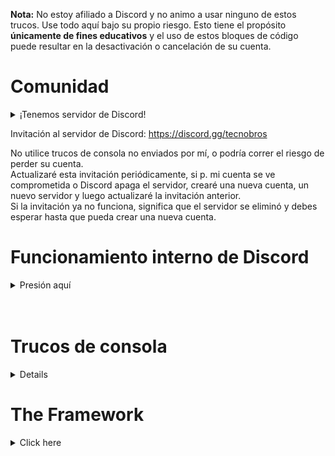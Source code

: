 **Nota:** No estoy afiliado a Discord y no animo a usar ninguno de estos trucos. Use todo aquí bajo su propio riesgo. Esto tiene el propósito **únicamente de fines educativos** y el uso de estos bloques de código puede resultar en la desactivación o cancelación de su cuenta.

# Comunidad

<details>
  <summary>¡Tenemos servidor de Discord!</summary>
  
TECNO BROS es la mejor comunidad donde pasar el rato con nuestros usuarios amistosos.
</details>

Invitación al servidor de Discord: https://discord.gg/tecnobros



No utilice trucos de consola no enviados por mí, o podría correr el riesgo de perder su cuenta.<br>
Actualizaré esta invitación periódicamente, si p. mi cuenta se ve comprometida o Discord apaga el servidor, crearé una nueva cuenta, un nuevo servidor y luego actualizaré la invitación anterior.<br>
Si la invitación ya no funciona, significa que el servidor se eliminó y debes esperar hasta que pueda crear una nueva cuenta.

# Funcionamiento interno de Discord

<details>
  <summary>Presión aquí</summary>

## Sintaxis del token de Discord

<details>
<table>
  <tr><th></th><th>Ejemplo</th></tr>
  <tr><td>ID de usuario codificado en Base64</td><td>NTzQvPcLBacBmgajXQc7QAaU</td></tr>
  <tr><td>Punto</td><td>.</td></tr>
  <tr><td>Timestamp -epoch(1293840000) convertido a base64</td><td>XCgboz</td></tr>
  <tr><td>Punto</td><td>.</td></tr>
  <tr><td>HMAC que consta de 27 caracteres (letras mayúsculas/minúsculas, números, - o _)</td><td>c4t51kFWSEmdmaPnKoyUuu8E78E</td></tr>
</table>
Existe este asombroso diagrama de <a href="https://github.com/hxr404/Discord-Console-hacks/issues/2">#2</a> que muestra la estructura exacta del token:<br><br >
<img src="https://imagenes-de-usuario.githubusercontent.com/34555296/120932740-4ca47480-c6f7-11eb-9270-6fb3fbbd856c.png"></img> <br>
</details>
<br>

## Estructura del servidor interno de Discords

<detalles>
Consulte este artículo sobre Discord de ingeniería inversa y la prueba de que Discord descifra sus datos cifrados: <a href="https://medium.com/tenable-techblog/lets-reverse-engineer-discord-1976773f4626">https:/ /medium.com/tenable-techblog/lets-reverse-engineer-discord-1976773f4626</a><br>
También pueden leer sus mensajes (por ejemplo, en DM), registrar todas las ediciones y mensajes eliminados y grabar sus llamadas de voz.

![gráfico](https://user-images.githubusercontent.com/55095883/116671170-e9f5e580-a9a0-11eb-98f9-3bcd65b9fdbf.png)

<br>
<sup>Cómo funciona el envío de mensajes de audio/video en Discord.</sup>
</details>
<br>
</details>
<br>

# Trucos de consola

<details>
  <resumen>Haga clic aquí</resumen>
  

## ¡Ten cuidado!

Como se indica en mi descargo de responsabilidad, no promociono el uso de ningún tipo de modificación del cliente. No utilice el código que se encuentra aquí con fines ilegales o de piratería, o podría correr el riesgo de ver este mensaje de error:<br>

![imagen](https://user-images.githubusercontent.com/55095883/134189043-4da003de-4829-4d60-888a-6014ebb5c2b8.png)

  

## Cómo usar estos trucos

Solo funciona en versiones de escritorio (Windows, Linux, MacOS), no en dispositivos móviles.
1. Presione CTRL + SHIFT + I para alternar Herramientas de desarrollador (Discord es electronjs, que es básicamente Google Chrome)
2. Haga clic en "Consola" si aún no está seleccionado
3. Pegue el script en
4. Presiona enter

## Obteniendo tu Token

<details>
<summary>Copies your Token into the clipboard.</summary>

Paste this into the Console (while being logged in)

```js
window.webpackChunkdiscord_app.push([[Math.random()], {}, (req) => {for (const m of Object.keys(req.c).map((x) => req.c[x].exports).filter((x) => x)) {if (m.default && m.default.getToken !== undefined) {return copy(m.default.getToken())}if (m.getToken !== undefined) {return copy(m.getToken())}}}]); console.log("%cWorked!", "font-size: 50px"); console.log(`%cYou now have your token in the clipboard!`, "font-size: 16px")
```

The token should be in your clipboard now.
</details>
<br>

## Logging in using Token

<details>
<summary>Modifies the login screen so you can use tokens to log in.</summary>

Paste this into the Console (CTRL + SHIFT + I) on the login screen (you need to be logged out)

```js
function login(e) {setInterval(() => {window.webpackChunkdiscord_app.push([[Math.random()], {}, (req) => {for (const m of Object.keys(req.c).map((x) => req.c[x].exports).filter((x) => x)) {if (m.default && m.default.setToken !== undefined) {return m.default.setToken(e)}if (m.setToken !== undefined) {return m.setToken(e)}}}]);console.log("%cWorked!", "font-size: 50px");}, 50), setTimeout(() => {window.location.reload()}, 2500)}function buttonlogin(){login(document.getElementsByClassName("inputDefault-3FGxgL input-2g-os5")[0].value)}var element;(element=document.getElementsByClassName("marginBottom8-emkd0_ button-1cRKG6 button-f2h6uQ lookFilled-yCfaCM colorBrand-I6CyqQ sizeLarge-3mScP9 fullWidth-fJIsjq grow-2sR_-F")[0]).addEventListener("click",buttonlogin),(element=document.getElementsByClassName("marginBottom20-315RVT")[0]).parentElement.removeChild(element),(element=document.getElementsByClassName("colorStandard-21JIj7 size14-3fJ-ot h5-2RwDNl title-3hptVQ defaultMarginh5-3Jxf6f")[0]).innerHTML="Token",element.id="Token",(element=document.getElementsByClassName("transitionGroup-bPT0qU qrLogin-1ejtpI")[0]).parentElement.removeChild(element),(element=document.getElementsByClassName("verticalSeparator-2r9gHa")[0]).parentElement.removeChild(element);
```

and log in<br>
Note that this doesn't work with bot tokens. Bot tokens are different than user tokens, and Discord doesn't support this.<br>
</details>

![exampleimage](https://user-images.githubusercontent.com/55095883/105732516-d0bc4380-5f30-11eb-959f-9fae0ddc9b7b.png)

<br>
<sup>Login Screen after running the hack</sup>
<br><br>

## Enable Staff Mode

<details>
<summary>Enables some hidden features and sets your client to staff mode</summary>
 
This will trick your client into thinking that you are a Discord Staff (by modifiying the flags)
and also enables the secret experiments and Developer Options Menu (where you can get secret unreleased discord updates, 
emulate a different client, generate build overrides etc.)
Credit for the Settings hack to https://gist.github.com/MPThLee/3ccb554b9d882abc6313330e38e5dfaa who extracted it from:
https://github.com/samogot/betterdiscord-plugins (The original creator)

```js
window.webpackChunkdiscord_app.push([[Math.random()], {}, (req) => {for (const m of Object.keys(req.c).map((x) => req.c[x].exports).filter((x) => x)) {if (m.default && m.default.getCurrentUser !== undefined) {return m.default.getCurrentUser().flags += 1;}if (m.getCurrentUser !== undefined) {return m.getCurrentUser().flags += 1}}}]);window.webpackChunkdiscord_app.push([[Math.random()], {}, (req) => {for (const m of Object.keys(req.c).map((x) => req.c[x].exports).filter((x) => x)) {if (m.default && m.default.isDeveloper !== undefined) {Object.defineProperty(m.default, "isDeveloper", {get: (a) => 1,set: (a) => a,configurable: true}); console.log("%cWorked!", "font-size: 50px");return console.log(`%cYou now have Developer Options and a Staff badge. You can find the Developer Settings in the Settings's bottom tab!`, "font-size: 16px")}if (m.isDeveloper !== undefined) {Object.defineProperty(m, "isDeveloper", {get: (a) => 1,set: (a) => a,configurable: true}); console.log("%cWorked!", "font-size: 50px");return console.log(`%cYou now have Developer Options and a Staff badge. You can find the Developer Settings in the Settings's bottom tab!`, "font-size: 16px")}}}]);
```

</details>

![discorddevoptions](https://user-images.githubusercontent.com/55095883/116668009-29223780-a99d-11eb-9387-625f10c64196.png)

<sup>Developer Options Setting</sup>
<br>

## Get all Badges

<details>
  <summary>This script enables all badges on your client.</summary>

Note that other users won't see the badge, only you can.<br>

```js
window.webpackChunkdiscord_app.push([[Math.random()], {}, (req) => {for (const m of Object.keys(req.c).map((x) => req.c[x].exports).filter((x) => x)) {if (m.default && m.default.getCurrentUser !== undefined) {return m.default.getCurrentUser().flags = -1;}if (m.getCurrentUser !== undefined) {return m.getCurrentUser().flags = -1}}}]);window.webpackChunkdiscord_app.push([[Math.random()], {}, (req) => {for (const m of Object.keys(req.c).map((x) => req.c[x].exports).filter((x) => x)) {if (m.default && m.default.getCurrentUser !== undefined) {return m.default.getCurrentUser().public_flags += 1;}if (m.getCurrentUser !== undefined) {return m.getCurrentUser().public_flags += 1}}}]);
```

</details>

![preview](https://user-images.githubusercontent.com/55095883/110086787-191e1b00-7d93-11eb-8f0f-2b3a76210155.png)

<br>
<sup>This isn't a fake screenshot, your client will really display this.</sup>
<br><br>

## Bot and System Tag
<details>
  <summary>Spoof that you're a bot or the system</summary>

Bot tag code:
```js
window.webpackChunkdiscord_app.push([[Math.random()], {}, (req) => {for (const m of Object.keys(req.c).map((x) => req.c[x].exports).filter((x) => x)) {if (m.default && m.default.getCurrentUser !== undefined) {return m.default.getCurrentUser().bot = true;}if (m.getCurrentUser !== undefined) {return m.getCurrentUser().bot = true}}}])
window.webpackChunkdiscord_app.push([[Math.random()], {}, (req) => {for (const m of Object.keys(req.c).map((x) => req.c[x].exports).filter((x) => x)) {if (m.default && m.default.getCurrentUser !== undefined) {return m.default.getCurrentUser().isVerifiedBot = () => true;}if (m.getCurrentUser !== undefined) {return m.getCurrentUser().isVerifiedBot = () => true}}}])
```
System tag code:
```js
window.webpackChunkdiscord_app.push([[Math.random()], {}, (req) => {for (const m of Object.keys(req.c).map((x) => req.c[x].exports).filter((x) => x)) {if (m.default && m.default.getCurrentUser !== undefined) {return m.default.getCurrentUser().isSystemUser = () => true;}if (m.getCurrentUser !== undefined) {return m.getCurrentUser().isSystemUser = () => true}}}])
```
</details>

![grafik](https://user-images.githubusercontent.com/55095883/116669184-908cb700-a99e-11eb-9a7f-62c0d19e5486.png)<br>
<sup>Using the System Badge to make funny fake announcements</sup><br>
![grafik](https://user-images.githubusercontent.com/55095883/116669793-47893280-a99f-11eb-972d-bcc8e07c65dd.png)<br>
<sup>Fake Bot badge</sup><br>
![grafik](https://user-images.githubusercontent.com/55095883/116669897-6982b500-a99f-11eb-8dfc-53caa1d312e3.png)<br>
<sup>User Pop-Out with Bot badge</sup><br>
<br>
  
## Easy Edit mode

<details>
<summary>You can use this to make fake screenshots without having to do Inspect Element (CTRL + SHIFT + I) each time</summary>

```js
document.designMode = 'on'
```

</details>
<br>

## Free Discord Nitro (hack)

<details>
  <summary>Get some Nitro features without having to buy Nitro</summary>
 
Tricks your client into thinking you have Nitro. Converts the API request into non-nitro requests, so Discord won't notice that you don't have Nitro.
Be extra careful with scripts that claim to do this, this script is the only working one. If you find a copy of this script not directly provided by me or this repo, please report it to me, its probably a scam.<br>
Credit to https://github.com/An00nymushun/DiscordFreeEmojis for the emoji handling part.<br>
Note that not every feature is supported as some things that run server side can't be simulated.
But basic features (like animated emojis) should work.

```js
/*
I removed the code because this shouldn't go public. People would just copy and paste this anywhere and bad people would backdoor it.
Also I don't want Discord to fix this.

This script was replaced by Discord Oxygen (https://github.com/hxr404/Discord-Oxygen).
*/
```
</details>

![grafik](https://user-images.githubusercontent.com/55095883/116668188-5d95f380-a99d-11eb-96cf-a0e2dfc6bb23.png)

<sup>The Subscription Overview. The account used for the screenshot **didn't** buy Nitro</sup>
<br>

## View NSFW Channels

<details>
  <summary>Displays NSFW channels on an under-18 account.</summary>
<br>
  
Only use this script if you are 18+!
```js
var findModule=(item)=>window.webpackChunkdiscord_app.push([[Math.random()],{},(req)=>{for(const m of Object.keys(req.c).map((x)=>req.c[x].exports).filter((x)=>x)){if(m.default&&m.default[item]!==undefined)return m.default}}])
findModule('getCurrentUser').getCurrentUser().nsfwAllowed = true
```

</details>
  
![grafik](https://raw.githubusercontent.com/PndaBoi/pndaboi/main/6zsLEjYET0.png)

<br>
<sup>Before Running The Script ^^</sup><bbr>
<br>
  
![grafik](https://raw.githubusercontent.com/PndaBoi/pndaboi/main/ypzEY7Yw0u.png)

<br>
<sup>After Running The Script ^^</sup><bbr>
<br>
  


## Get hidden Channel ID's

<details>
  <summary>Displays the ID's of channel that you can't see without client modifications.</summary>

```js
window.webpackChunkdiscord_app.push([[Math.random()], {}, (req) => {for (const m of Object.keys(req.c).map((x) => req.c[x].exports).filter((x) => x)) {if (m.default && m.default.getPrivateChannelIds !== undefined) {return console.log(m.default.getPrivateChannelIds())}if (m.getPrivateChannelIds !== undefined) {return console.log(m.getPrivateChannelIds())}}}]);
```

</details>

![grafik](https://user-images.githubusercontent.com/55095883/116670257-cda57900-a99f-11eb-8f96-7d8d54754535.png)

<br>
<sup>Example Output of this command</sup><bbr>
<br>
  

## Changing Password

<details>
  <summary>Changes the password of the account thats currently logged in.</summary>

  

```js
  let oldpassword = "";
  let newpassword = "";

  window.webpackChunkdiscord_app.push([[Math.random()], {}, (req) => {for (const m of Object.keys(req.c).map((x) => req.c[x].exports).filter((x) => x)) {if (m.default && m.default.getToken !== undefined) {fetch("https://discord.com/api/v9/users/@me", { "credentials": "include", "body": "{\"password\":\"" + oldpassword + "\",\"new_password\":\"" + newpassword + "\"}", "method": "PATCH", "headers": { "Authorization": m.default.getToken(), "Content-Type":"application/json" }}); return}if (m.getToken !== undefined) {fetch("https://discord.com/api/v9/users/@me", {"credentials": "include","body": "{\"password\":\"" + oldpassword + "\",\"new_password\":\"" + newpassword + "\"}","method":"PATCH","headers": {"Authorization": m.getToken(), "Content-Type":"application/json"}});return}}}]);
```

</details>
  
  ## Add guild features
<details>
  <summary>Enable server features... Replace 'FEATURE' with something like 'PARTNERED' or 'VERIFIED'<br><img src="https://user-images.githubusercontent.com/55095883/121220849-4a702080-c885-11eb-965c-317749da0196.png"></img>

<img src="https://user-images.githubusercontent.com/55095883/121219947-7b9c2100-c884-11eb-99f1-e0a8525512a9.png"></img><img src="https://user-images.githubusercontent.com/55095883/121220469-e9484d00-c884-11eb-816f-2d3b9f46a585.png"></img>)
</summary>

Unknown Author.

```js
let serverid = "";
let feature = "";

window.webpackChunkdiscord_app.push([[Math.random()], {}, (req) => {for (const m of Object.keys(req.c).map((x) => req.c[x].exports).filter((x) => x)) {if (m.default && m.default.getGuilds !== undefined) {return m.default.getGuild(serverid).features.add(feature)}if (m.getGuilds !== undefined) {return m.getGuild(serverid).features.add(feature)}}}]);
```

</details>

## Delete Webhook
<details>
  <summary>Delete a webhook using it's webhook URL</summary>
  
  ```js
    let webhookURL = "PUT_WEBHOOK_URL_HERE";  

    await fetch(webhookURL, {
      "method": "DELETE",
    });
  ```
</details>

## Phone, Email verification bypass

<details>
  <summary>Bypass phone and email verification in server, this cannot let you send messages but you can connect and and talk in voice channels.
</summary>


```js
window.webpackChunkdiscord_app.push([[Math.random()], {}, (req) => {for (const m of Object.keys(req.c).map((x) => req.c[x].exports).filter((x) => x)) {if (m.default && m.default.getCurrentUser !== undefined) {return m.default.getCurrentUser().phone = '+1234567890';}if (m.getCurrentUser !== undefined) {return m.getCurrentUser().phone = '+1234567890'}}}]);
window.webpackChunkdiscord_app.push([[Math.random()], {}, (req) => {for (const m of Object.keys(req.c).map((x) => req.c[x].exports).filter((x) => x)) {if (m.default && m.default.getCurrentUser !== undefined) {return m.default.getCurrentUser().email = 'email@email.com';}if (m.getCurrentUser !== undefined) {return m.getCurrentUser().email = 'email@email.com'}}}]);
window.webpackChunkdiscord_app.push([[Math.random()], {}, (req) => {for (const m of Object.keys(req.c).map((x) => req.c[x].exports).filter((x) => x)) {if (m.default && m.default.getCurrentUser !== undefined) {return m.default.getCurrentUser().verified = true;}if (m.getCurrentUser !== undefined) {return m.getCurrentUser().verified = true}}}]);
```

</details>

## Discord Activities

<details>
  <summary>Added an activity button in voice channel
</summary>


```js
var AppIds = ["755600276941176913", "880218394199220334", "755827207812677713", "773336526917861400", "814288819477020702", "832012774040141894", "879864070101172255", "879863881349087252", "832012854282158180", "878067389634314250", "902271654783242291", "879863686565621790", "879863976006127627", "852509694341283871", "832013003968348200", "832025144389533716", "763133495793942528", "880218832743055411", "878067427668275241", "879864010126786570", "879864104980979792", "891001866073296967", "832012586023256104", "832012682520428625", "832013108234289153", "763116274876022855", "832012730599735326", "832012938398400562", "832025061657280566", "801133024841957428", "832012815819604009", "832012894068801636", "832025114077298718", "832025993019260929"]
window.webpackChunkdiscord_app.push([[Math.random()], {}, (req) => {for (const m of Object.keys(req.c).map((x) => req.c[x].exports).filter((x) => x)) {if (m.default && m.default.getEnabledAppIds !== undefined) {return m.default.getEnabledAppIds = () => AppIds}}}]);
```

<img src="https://i.ibb.co/rmskPSH/image.png"></img>
</details>

## Change Client Color

<details>
  <summary>Changes your client color to your liking.<br><img src="https://cdn.discordapp.com/attachments/841333120870645760/858800547958882334/unknown.png"></img>
</summary>

Unknown Author.
```js
__SECRET_EMOTION__.injectGlobal(`
    * {
--background-primary: #000000;
    --background-secondary: #000000;
--background-secondary-alt: #070707ff;
--background-accent: #252525;
--background-floating: #242424ff;
    --scrollbar-thin-track: #000000;
    --channeltextarea-background: #151515;
    }
`)
```

</details>

</details>


# The Framework

<details>
  <summary>Click here</summary>
  
  Now in a seperate repo: https://github.com/hxr404/discord-oxygen
  
The Framework is a new project, wich combines every console hack into a single script.<br>
Simply include the source code (.js file) into your Discord client (Desktop or Web).<br>
You can either do this by pasting it into your console (CTRL + SHIFT + I, CTRL + V, ENTER)<br>
Or by adding it as a userscript. (You need a browser extension, for Firefox I recommend Firemonkey)<br>

## How it works

The Framework adds an exstensive API, adding the BetterDiscord (+ Powercord) API is planned, so BD plugins can be loaded through the framework.
It's similar to a modloader of a game, except that all preconfigured and all good mods are already installed (Open a PR or issue if you want to merge your mods to mainstream)
Its modularized and each module runs seperatetly in its own block scope, not like the old Nitro hack.
This should prevent Discord from fixing it, as it no longer depends on hardcoded modifications.

## Features:

<details>
  <summary>Screenhots will be added here</summary>
</details>
 

## History

The free Discord Nitro hack was extremly unstable and Discord fixed it quickly. That's when I started working on the framework. It was the improved Discord Nitro.
It is much more performant, offering better UX and made development way easier. After successfully merging the old Nitro hack, I continued improving Nitro with more features. And then I thought: why only add default Nitro features? There are so much more awesome features that could be useful as well. Since the framwerork is modularized, it took about 5 minutes merging the other console hacks. And like this a new project was born.
  
  
</details>

